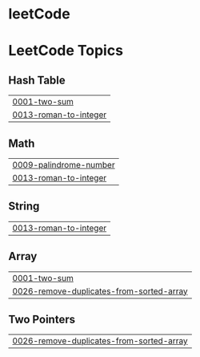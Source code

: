 # leetCode
<!---LeetCode Topics Start-->
# LeetCode Topics
## Hash Table
|  |
| ------- |
| [0001-two-sum](https://github.com/prasannanayak653/leetCode/tree/master/0001-two-sum) |
| [0013-roman-to-integer](https://github.com/prasannanayak653/leetCode/tree/master/0013-roman-to-integer) |
## Math
|  |
| ------- |
| [0009-palindrome-number](https://github.com/prasannanayak653/leetCode/tree/master/0009-palindrome-number) |
| [0013-roman-to-integer](https://github.com/prasannanayak653/leetCode/tree/master/0013-roman-to-integer) |
## String
|  |
| ------- |
| [0013-roman-to-integer](https://github.com/prasannanayak653/leetCode/tree/master/0013-roman-to-integer) |
## Array
|  |
| ------- |
| [0001-two-sum](https://github.com/prasannanayak653/leetCode/tree/master/0001-two-sum) |
| [0026-remove-duplicates-from-sorted-array](https://github.com/prasannanayak653/leetCode/tree/master/0026-remove-duplicates-from-sorted-array) |
## Two Pointers
|  |
| ------- |
| [0026-remove-duplicates-from-sorted-array](https://github.com/prasannanayak653/leetCode/tree/master/0026-remove-duplicates-from-sorted-array) |
<!---LeetCode Topics End-->